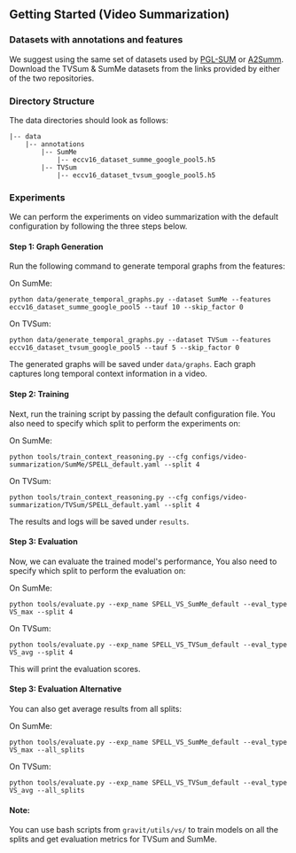 ## Getting Started (Video Summarization)
### Datasets with annotations and features
We suggest using the same set of datasets used by [PGL-SUM](https://github.com/e-apostolidis/PGL-SUM) or [A2Summ](https://github.com/boheumd/A2Summ). Download the TVSum & SumMe datasets from the links provided by either of the two repositories.

### Directory Structure
The data directories should look as follows:
```
|-- data
    |-- annotations
        |-- SumMe
            |-- eccv16_dataset_summe_google_pool5.h5
        |-- TVSum
            |-- eccv16_dataset_tvsum_google_pool5.h5
```

### Experiments
We can perform the experiments on video summarization with the default configuration by following the three steps below.

#### Step 1: Graph Generation
Run the following command to generate temporal graphs from the features:

On SumMe:
```
python data/generate_temporal_graphs.py --dataset SumMe --features eccv16_dataset_summe_google_pool5 --tauf 10 --skip_factor 0
```
On TVSum:
```
python data/generate_temporal_graphs.py --dataset TVSum --features eccv16_dataset_tvsum_google_pool5 --tauf 5 --skip_factor 0
```
The generated graphs will be saved under `data/graphs`. Each graph captures long temporal context information in a video.

#### Step 2: Training
Next, run the training script by passing the default configuration file. You also need to specify which split to perform the experiments on:

On SumMe:
```
python tools/train_context_reasoning.py --cfg configs/video-summarization/SumMe/SPELL_default.yaml --split 4
```
On TVSum:
```
python tools/train_context_reasoning.py --cfg configs/video-summarization/TVSum/SPELL_default.yaml --split 4
```
The results and logs will be saved under `results`.

#### Step 3: Evaluation
Now, we can evaluate the trained model's performance, You also need to specify which split to perform the evaluation on:

On SumMe:
```
python tools/evaluate.py --exp_name SPELL_VS_SumMe_default --eval_type VS_max --split 4
```
On TVSum:
```
python tools/evaluate.py --exp_name SPELL_VS_TVSum_default --eval_type VS_avg --split 4
```

This will print the evaluation scores.

#### Step 3: Evaluation Alternative
You can also get average results from all splits:

On SumMe:
```
python tools/evaluate.py --exp_name SPELL_VS_SumMe_default --eval_type VS_max --all_splits
```
On TVSum:
```
python tools/evaluate.py --exp_name SPELL_VS_TVSum_default --eval_type VS_avg --all_splits
```
#### Note:

You can use bash scripts from `gravit/utils/vs/` to train models on all the splits and get evaluation metrics for TVSum and SumMe.